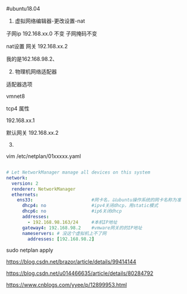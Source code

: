 #ubuntu18.04

1. 虚拟网络编辑器-更改设置-nat

子网ip 192.168.xx.0 不变 子网掩码不变

nat设置 网关 192.168.xx.2

我的是162.168.98.2、

2. 物理机网络适配器

适配器选项

vmnet8

tcp4 属性

192.168.xx.1

默认网关 192.168.xx.2


3. 

vim /etc/netplan/01xxxxx.yaml



```yaml

# Let NetworkManager manage all devices on this system
network:
  version: 2
  renderer: NetworkManager
  ethernets:
    ens33:                      #网卡名，以ubuntu操作系统的网卡名称为准
      dhcp4: no                 #ipv4关闭dhcp，用static模式
      dhcp6: no                 #ip6关闭dhcp
      addresses:
        - 192.168.98.163/24     #本机IP地址
      gateway4: 192.168.98.2    #vmware网关的的IP地址
      nameservers: # 没这个虚拟机上不了网
        addresses: [192.168.98.2]
```


sudo netplan apply

https://blog.csdn.net/brazor/article/details/99414144

https://blog.csdn.net/u014466635/article/details/80284792

https://www.cnblogs.com/yyee/p/12899953.html

